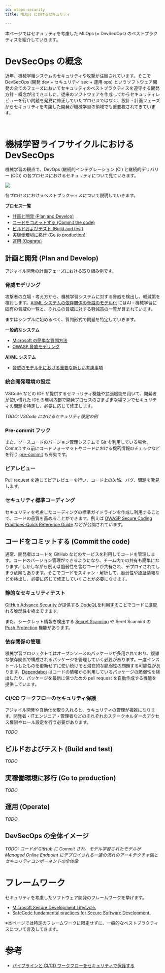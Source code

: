 ```yaml
---
id: mlops-security
title: MLOps におけるセキュリティ

---
```


本ページではセキュリティを考慮した MLOps (= DevSecOps) のベストプラクティスを紹介していきます。

# DevSecOps の概念

近年、機械学種システムのセキュリティや攻撃が注目されています。そこで DevSecOps (開発 dev + セキュリティ sec + 運用 ops) というソフトウェア開発の全てのフェーズにおいてセキュリティのベストプラクティスを遵守する開発方針・概念が出てきました。従来のソフトウェアを作成してからセキュリティレビューを行い問題を発見に修正していたプロセスではなく、設計・計画フェーズからセキュリティを考慮した開発が機械学習の領域でも重要視されてきています。


<br />

# 機械学習ライフサイクルにおける DevSecOps

機械学習の観点で、DevOps (継続的インテグレーション (CI) と継続的デリバリー (CD)) の各プロセスにおけるセキュリティについて見ていきます。

<img src="https://docs.microsoft.com/en-us/azure/cloud-adoption-framework/secure/media/devsecops-controls.png" />

各プロセスにおけるベストプラクティスについて説明していきます。

**プロセス一覧**
- [計画と開発 (Plan and Develop)](#計画と開発-plan-and-develop)
- [コードをコミットする (Commit the code)](#コードをコミットする-commit-the-code)
- [ビルドおよびテスト (Build and test)](#ビルドおよびテスト-build-and-test)
- [実稼働環境に移行 (Go to production)](#実稼働環境に移行-go-to-production)
- [運用 (Operate)](#運用-operate)

## 計画と開発 (Plan and Develop)
アジャイル開発の計画フェーズにおける取り組み例です。

### 脅威モデリング
攻撃者の立場・考え方から、機械学習システムに対する脅威を検出し、軽減策を検討します。[AI/ML システムの依存関係の脅威のモデル化](https://docs.microsoft.com/ja-JP/security/engineering/threat-modeling-aiml#aiml-specific-threats-and-their-mitigations) にはAI・機械学習に固有の脅威の一覧と、それらの脅威に対する軽減策の一覧が含まれています。

まずはシンプルに始めるべく、質問形式で問題を特定していきます。

**一般的なシステム**
- [Microsoft の簡単な質問方法](https://docs.microsoft.com/ja-jp/security/compass/applications-services#simple-questions-method)
- [OWASP 脅威モデリング](https://owasp.org/www-community/Threat_Modeling)

**AI/ML システム**
- [脅威のモデル化における重要な新しい考慮事項](https://docs.microsoft.com/ja-JP/security/engineering/threat-modeling-aiml#key-new-considerations-in-threat-modeling-changing-the-way-you-view-trust-boundariess)


### 統合開発環境の設定
VSCode などの IDE が提供するセキュリティ機能や拡張機能を用いて、開発者が使い慣れた IDE の環境内部で開発プロセスのさまざまな場マンでセキュリティの問題を特定し、必要に応じて修正します。

_TODO: VSCode におけるセキュリティ設定の例_

### Pre-commit フック

また、ソースコードのバージョン管理システムで Git を利用している場合、Commit する前にコードフォーマットやコードにおける機密情報のチェックなどを行う [pre-commit](https://pre-commit.com/) も有効です。

### ピアレビュー
Pull request を通じてピアレビューを行い、コード上の欠陥、バグ、問題を発見します。

### セキュリティ標準コーディング
セキュリティを考慮したコーディングの標準ガイドラインを作成し利用することで、コードの品質を高めることができます。例えば [OWASP Secure Coding Practices-Quick Reference Guide](https://owasp.org/www-project-secure-coding-practices-quick-reference-guide/migrated_content) などが公開されています。

## コードをコミットする (Commit the code)

通常、開発者はコードを GitHub などのサービスを利用してコードを管理します。コードのバージョン管理ができるようになり、チーム内での共有も簡単になります。しかしながら例えば脆弱性を含むコードが共有され、デプロイされてしまう危険もあります。そこでコードをスキャン・解析して、脆弱性や認証情報などを検出し、必要に応じて修正していくことが必要になります。

### 静的なセキュリティテスト
[GitHub Advance Security](https://docs.github.com/en/code-security/code-scanning/automatically-scanning-your-code-for-vulnerabilities-and-errors) が提供する [CodeQL](https://codeql.github.com/)を利用することでコードに含間れる脆弱性を検出できます。

また、シークレット情報を検出する [Secret Scanning](https://docs.github.com/en/enterprise-cloud@latest/code-security/secret-scanning/configuring-secret-scanning-for-your-repositories) や Seret Scannint の [Push Protection](https://docs.github.com/ja/enterprise-cloud@latest/code-security/secret-scanning/protecting-pushes-with-secret-scanning) 機能があります。


### 依存関係の管理
機械学習プロジェクトではオープンソースのパッケージが多用されており、複雑な依存関係で構成されるパッケージを管理していく必要があります。一度インストールしたものを更新せずに使い続けると潜在的な脆弱性の問題する可能性があります。[Dependabot](https://docs.github.com/ja/enterprise-cloud@latest/code-security/secret-scanning/protecting-pushes-with-secret-scanning) はコードの情報から利用しているパッケージの脆弱性を検出したり、パッケージを最新に保つための pull request を自動作成する機能を提供しています。



### CI/CD ワークフローのセキュリティ保護
アジャイル開発や自動化を取り入れると、セキュリティの管理が複雑になります。開発者・ITエンジニア・管理者などのそれぞれのステークホルダーのアクセス権限やロール設定を行う必要があります。

_TODO_

## ビルドおよびテスト (Build and test)

_TODO_

## 実稼働環境に移行 (Go to production)

_TODO_

## 運用 (Operate)

_TODO_

## DevSecOps の全体イメージ

_TODO: コードが GitHub に Commit され、モデル学習されたモデルが Managed Online Endpoint にデプロイされる一連の流れのアーキテクチャ図とセキュリティコンポーネントの全体像_


# フレームワーク
セキュリティを考慮したソフトウェア開発のフレームワークを挙げます。

- [Microsoft Secure Development Lifecycle.](https://www.microsoft.com/en-us/securityengineering/sdl/practices)
- [SafeCode fundamental practices for Secure Software Development.](https://safecode.org/uncategorized/fundamental-practices-secure-software-development/)


※本ページでは特定のフレームワークに限定せずに、一般的なベストプラクティスについて言及してきます。




# 参考

- [パイプラインと CI/CD ワークフローをセキュリティで保護する](https://docs.microsoft.com/ja-JP/azure/cloud-adoption-framework/secure/best-practices/secure-devops)